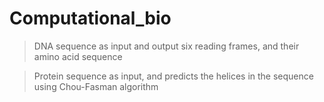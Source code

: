 # Computational_bio

> DNA sequence as input and output six reading frames, and their amino acid
sequence

> Protein sequence as input, and predicts the helices in the sequence using
Chou-Fasman algorithm
